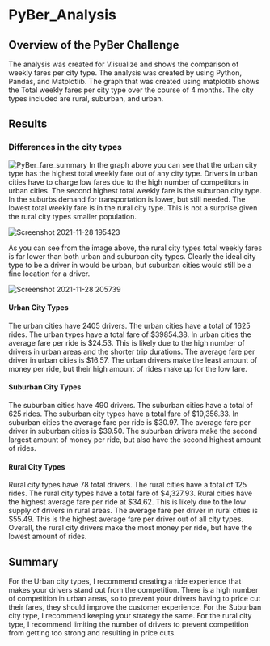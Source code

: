 # PyBer_Analysis



## Overview of the PyBer Challenge
The analysis was created for V.isualize and shows the comparison of weekly fares per city type. The analysis was created by using Python, Pandas, and Matplotlib. The graph that was created using matplotlib shows the Total weekly fares per city type over the course of 4 months. The city types included are rural, suburban, and urban. 


## Results

### Differences in the city types
![PyBer_fare_summary](https://user-images.githubusercontent.com/92598335/143793374-4bcd4f47-6fa2-4c17-8689-b148f3a42bd2.png)
In the graph above you can see that the urban city type has the highest total weekly fare out of any city type. Drivers in urban cities have to charge low fares due to the high number of competitors in urban cities. The second highest total weekly fare is the suburban city type. In the suburbs demand for transportation is lower, but still needed. The lowest total weekly fare is in the rural city type. This is not a surprise given the rural city types smaller population. 

![Screenshot 2021-11-28 195423](https://user-images.githubusercontent.com/92598335/143793748-fb97fcc3-f3a7-4403-832a-fee7e4ae812c.png)

As you can see from the image above, the rural city types total weekly fares is far lower than both urban and suburban city types. Clearly the ideal city type to be a driver in would be urban, but suburban cities would still be a fine location for a driver. 

![Screenshot 2021-11-28 205739](https://user-images.githubusercontent.com/92598335/143797287-60ff8c91-ef6a-48b1-8e1c-f0e588d4ba9b.png)
#### Urban City Types
The urban cities have 2405 drivers. The urban cities have a total of 1625 rides. The urban types have a total fare of $39854.38. In urban cities the average fare per ride is $24.53. This is likely due to the high number of drivers in urban areas and the shorter trip durations. The average fare per driver in urban cities is $16.57. The urban drivers make the least amount of money per ride, but their high amount of rides make up for the low fare. 

#### Suburban City Types
The suburban cities have 490 drivers. The suburban cities have a total of 625 rides. The suburban city types have a total fare of $19,356.33. In suburban cities the average fare per ride is $30.97. The average fare per driver in suburban cities is $39.50. The suburban drivers make the second largest amount of money per ride, but also have the second highest amount of rides. 

#### Rural City Types
Rural city types have 78 total drivers. The rural cities have a total of 125 rides. The rural city types have a total fare of $4,327.93. Rural cities have the highest average fare per ride at $34.62. This is likely due to the low supply of drivers in rural areas. The average fare per driver in rural cities is $55.49. This is the highest average fare per driver out of all city types. Overall, the rural city drivers make the most money per ride, but have the lowest amount of rides. 


## Summary
For the Urban city types, I recommend creating a ride experience that makes your drivers stand out from the competition. There is a high number of competition in urban areas, so to prevent your drivers having to price cut their fares, they should improve the customer experience. For the Suburban city type, I recommend keeping your strategy the same. For the rural city type, I recommend limiting the number of drivers to prevent competition from getting too strong and resulting in price cuts. 
